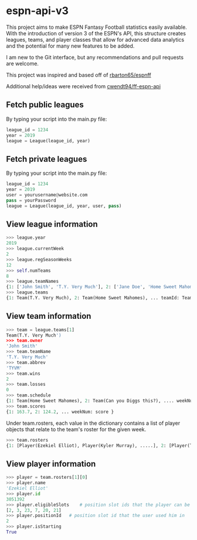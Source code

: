 # espn-api-v3

This project aims to make ESPN Fantasy Football statistics easily available. 
With the introduction of version 3 of the ESPN's API, this structure creates leagues, teams, and player classes that allow for advanced data analytics and the potential for many new features to be added.

I am new to the Git interface, but any recommendations and pull requests are welcome.

This project was inspired and based off of [rbarton65/espnff](https://github.com/rbarton65/espnff)

Additional help/ideas were received from [cwendt94/ff-espn-api](https://github.com/cwendt94/ff-espn-api)


## Fetch public leagues
By typing your script into the main.py file:
```python
league_id = 1234
year = 2019
league = League(league_id, year)
```

## Fetch private leagues
By typing your script into the main.py file:
```python
league_id = 1234
year = 2019
user = yourusername@website.com
pass = yourPassword
league = League(league_id, year, user, pass)
```

## View league information
```python
>>> league.year
2019
>>> league.currentWeek
2
>>> league.regSeasonWeeks
12
>>> self.numTeams
8
>>> league.teamNames
{1: ['John Smith', 'T.Y. Very Much'], 2: ['Jane Doe', 'Home Sweet Mahomes'], ... teamId: [owner name, team name]}
>>> league.teams
{1: Team(T.Y. Very Much), 2: Team(Home Sweet Mahomes), ... teamId: Team(Team n Name)}
```

## View team information
```python
>>> team = league.teams[1]
Team(T.Y. Very Much')
>>> team.owner
'John Smith'
>>> team.teamName
'T.Y. Very Much'
>>> team.abbrev
'TYVM'
>>> team.wins
2
>>> team.losses
0
>>> team.schedule
{1: Team(Home Sweet Mahomes), 2: Team(Can you Diggs this?), .... weekNum: Team(opponentName) }
>>> team.scores
{1: 163.7, 2: 124.2, ... weekNum: score }
```
Under team.rosters, each value in the dictionary contains a list of player objects that relate to the team's roster for the given week.
```python
>>> team.rosters
{1: [Player(Ezekiel Elliot), Player(Kyler Murray), .....], 2: [Player(Todd Gurley), Player(Kyler Murray) .... ] 
```

## View player information
```python
>>> player = team.rosters[1][0]
>>> player.name
'Ezekiel Elliot'
>>> player.id
3051392
>>> player.eligibleSlots	# position slot ids that the player can be placed in
[2, 3, 23, 7, 20, 21]
>>> player.positionId	# position slot id that the user used him in
2
>>> player.isStarting
True
```